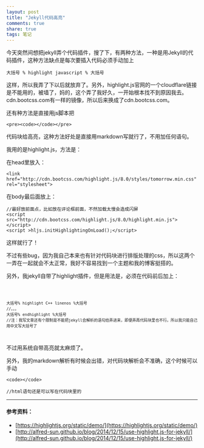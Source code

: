 ```yaml
---
layout: post
title: "Jekyll代码高亮" 
comments: true
share: true
tags: 笔记
---
```




今天突然间想把jekyll弄个代码插件，搜了下，有两种方法，一种是用Jekyll的代码插件，这种方法缺点是每次要插入代码必须手动加上
	
	大括号 % highlight javascript % 大括号

这样，所以我弄了下以后就放弃了。另外，highlight.js官网的一个cloudflare链接是不能用的，被墙了，妈的，这个弄了我好久，一开始根本找不到原因我去。cdn.bootcss.com有一样的镜像，所以后来换成了cdn.bootcss.com。

还有种方法是直接用js脚本把
	
	<pre><code></code></pre>

代码块给高亮，这种方法好处是直接用markdown写就行了，不用加任何语句。

我用的是highlight.js，方法是：

在head里放入：
	
	<link href="http://cdn.bootcss.com/highlight.js/8.0/styles/tomorrow.min.css" rel="stylesheet">

在body最后面放上：

	//最好放前面点，比如放在评论框前面，不然加载太慢会造成闪屏
	<script src="http://cdn.bootcss.com/highlight.js/8.0/highlight.min.js"></script>
	<script >hljs.initHighlightingOnLoad();</script>

这样就行了！

不过有些bug，因为我自己本来也有针对代码块进行排版处理的css，所以这两个一弄在一起就会不太正常，我好不容易找到一个主题和我的博客挺搭的。

另外，我jekyll自带了highlight插件，但是用法是，必须在代码前后加上：

<code>

	大括号% highlight C++ linenos %大括号
	//。。。
	大括号% endhighlight %大括号
	//注：我写文章还有个限制是不能把jekyll会解析的语句给弄进来，即便弄再代码块里也不行，所以我只能自己用中文写大括号了

</code>

不过用系统自带高亮就太麻烦了。

另外，我的markdown解析有时候会出错，对代码块解析会不准确，这个时候可以手动

	<code></code>

	//html语句还是可以写在代码块里的

----------

####  参考资料：  ####


- [https://highlightjs.org/static/demo/](https://highlightjs.org/static/demo/)
- [http://alfred-sun.github.io/blog/2014/12/15/use-highlight.js-for-jekyll/](http://alfred-sun.github.io/blog/2014/12/15/use-highlight.js-for-jekyll/)
